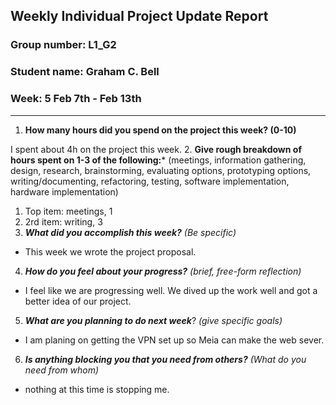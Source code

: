 ## Weekly Individual Project Update Report
### Group number: L1_G2
### Student name: Graham C. Bell
### Week: 5 Feb 7th - Feb 13th
___
1. **How many hours did you spend on the project this week? (0-10)**

I spent about 4h on the project this week.
2. **Give rough breakdown of hours spent on 1-3 of the following:***
   (meetings, information gathering, design, research, brainstorming, evaluating options, prototyping options, writing/documenting, refactoring, testing, software implementation, hardware implementation)
   1. Top item: meetings, 1
   3. 2rd item: writing, 3
3. ***What did you accomplish this week?*** _(Be specific)_
  - This week we wrote the project proposal.
4. ***How do you feel about your progress?*** _(brief, free-form reflection)_
  - I feel like we are progressing well. We dived up the work well and got a better idea of our project. 
5. ***What are you planning to do next week***? _(give specific goals)_
  - I am planing on getting the VPN set up so Meia can make the web sever.
6. ***Is anything blocking you that you need from others?*** _(What do you need from whom)_
  - nothing at this time is stopping me.

